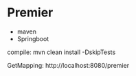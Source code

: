 # Premier

- maven
- Springboot

compile: mvn clean install -DskipTests

GetMapping: http://localhost:8080/premier
